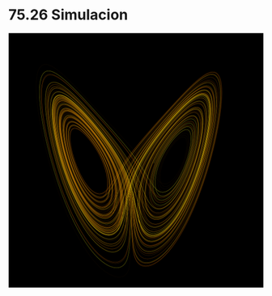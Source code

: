 # 75.26 Simulacion

<center>
    <img src="portada_atractor_de_lorenz.png" width="800px" />
</center>
